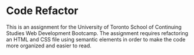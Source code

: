 # Code Refactor

This is an assignment for the University of Toronto School of Continuing Studies Web Development Bootcamp. The assignment requires refactoring an HTML and CSS file using semantic elements in order to make the code more organized and easier to read.


